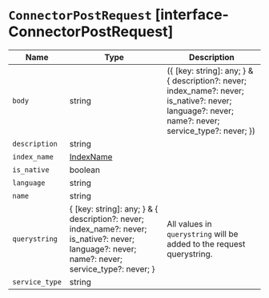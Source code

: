 # `ConnectorPostRequest` [interface-ConnectorPostRequest]

| Name | Type | Description |
| - | - | - |
| `body` | string | ({ [key: string]: any; } & { description?: never; index_name?: never; is_native?: never; language?: never; name?: never; service_type?: never; }) | All values in `body` will be added to the request body. |
| `description` | string | &nbsp; |
| `index_name` | [IndexName](./IndexName.md) | &nbsp; |
| `is_native` | boolean | &nbsp; |
| `language` | string | &nbsp; |
| `name` | string | &nbsp; |
| `querystring` | { [key: string]: any; } & { description?: never; index_name?: never; is_native?: never; language?: never; name?: never; service_type?: never; } | All values in `querystring` will be added to the request querystring. |
| `service_type` | string | &nbsp; |
